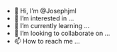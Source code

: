 - 👋 Hi, I’m @Josephjml
- 👀 I’m interested in ...
- 🌱 I’m currently learning ...
- 💞️ I’m looking to collaborate on ...
- 📫 How to reach me ...

<!---
Josephjml/Josephjml is a ✨ special ✨ repository because its `README.md` (this file) appears on your GitHub profile.
You can click the Preview link to take a look at your changes.
--->
